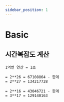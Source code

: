 ```yaml
---
sidebar_position: 1
---
```


# Basic  

## 시간복잡도 계산 

```
1억번 연산 = 1초 

= 2**26 = 67108864 - 한계
= 2**27 = 134217728 

= 2**16 = 43046721 - 한계
= 3**17 = 129140163 

```

